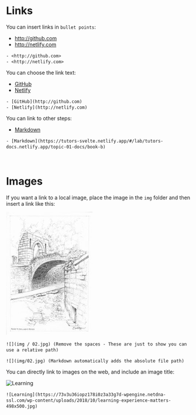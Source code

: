 # Links

You can insert links in `bullet points`:

- <http://github.com>
- <http://netlify.com>

~~~
- <http://github.com>
- <http://netlify.com>
~~~

You can choose the link text:

- [GitHub](http://github.com)
- [Netlify](http://netlify.com)

~~~
- [GitHub](http://github.com)
- [Netlify](http://netlify.com)
~~~

You can link to other steps:

- [Markdown](https://tutors-svelte.netlify.app/#/lab/tutors-docs.netlify.app/topic-01-docs/book-b)

~~~
- [Markdown](https://tutors-svelte.netlify.app/#/lab/tutors-docs.netlify.app/topic-01-docs/book-b)
~~~

<br />

# Images

If you want a link to a local image, place the image in the `img` folder and then insert a link like this:

![](img/02.jpg)

~~~
![](img / 02.jpg) (Remove the spaces - These are just to show you can use a relative path)
~~~

~~~
![](img/02.jpg) (Markdown automatically adds the absolute file path)
~~~



You can directly link to images on the web, and include an image title:

![Learning](https://73v3u36iopz178i0z3a33g7d-wpengine.netdna-ssl.com/wp-content/uploads/2018/10/learning-experience-matters-498x500.jpg)


~~~
![Learning](https://73v3u36iopz178i0z3a33g7d-wpengine.netdna-ssl.com/wp-content/uploads/2018/10/learning-experience-matters-498x500.jpg)
~~~
<br />